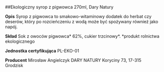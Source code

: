 ##Ekologiczny syrop z pigwowca 270ml, Dary Natury

**Opis** Syrop z pigwowca to smakowo-witaminowy dodatek do herbat czy deserów, który po rozcieńczeniu z wodą może być spożywany również jako napój. 

**Skład** Sok z owoców pigwowca\* 62%, cukier trzcinowy\*. 
*produkt rolnictwa ekologicznego

**Jednostka certyfikująca** PL-EKO-01

**Producent** Mirosław Angielczyk DARY NATURY
Koryciny 73, 17-315 Grodzisk